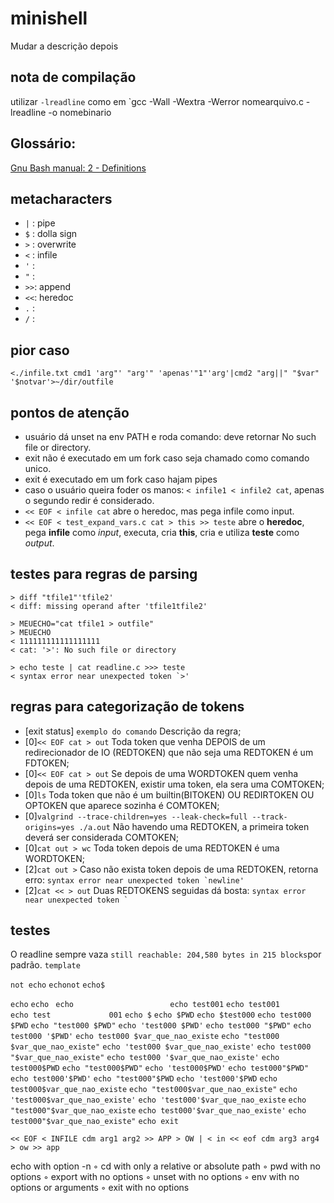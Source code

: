# minishell
Mudar a descrição depois

## nota de compilação
utilizar `-lreadline` como em `gcc -Wall -Wextra -Werror nomearquivo.c -lreadline -o nomebinario

## Glossário:
[Gnu Bash manual: 2 - Definitions](https://www.gnu.org/software/bash/manual/html_node/Definitions.html)


## metacharacters

- `|`	: pipe
- `$`	: dolla sign
- `>`	: overwrite
- `<`	: infile
- `'`	:
- `"`	:
- `>>`: append
- `<<`: heredoc
- `.` :
- `/` :

## pior caso
```<./infile.txt cmd1 'arg"' "arg'" 'apenas'"1"'arg'|cmd2 "arg||" "$var" '$notvar'>~/dir/outfile```

## pontos de atenção
- usuário dá unset na env PATH e roda comando: deve retornar No such file or directory.
- exit não é executado em um fork caso seja chamado como comando unico.
- exit é executado em um fork caso hajam pipes
- caso o usuário queira foder os manos: `< infile1 < infile2 cat`, apenas o segundo redir é considerado.
- `<< EOF < infile cat` abre o heredoc, mas pega infile como input.
- `<< EOF < test_expand_vars.c cat > this >> teste` abre o **heredoc**, pega **infile** como *input*, executa, cria **this**, cria e utiliza **teste** como *output*.

## testes para regras de parsing
```
> diff "tfile1"'tfile2'
< diff: missing operand after 'tfile1tfile2'
```
```
> MEUECHO="cat tfile1 > outfile"
> MEUECHO
< 111111111111111111
< cat: '>': No such file or directory
```
```
> echo teste | cat readline.c >>> teste
< syntax error near unexpected token `>'
```

## regras para categorização de tokens
- \[exit status\] ```exemplo do comando``` Descrição da regra;
- \[0\]```<< EOF cat > out``` Toda token que venha DEPOIS de um redirecionador de IO (REDTOKEN) que não seja uma REDTOKEN é um FDTOKEN;
- \[0\]```<< EOF cat > out``` Se depois de uma WORDTOKEN quem venha depois de uma REDTOKEN, existir uma token, ela sera uma COMTOKEN;
- \[0\]```ls``` Toda token que não é um builtin(BITOKEN) OU REDIRTOKEN OU OPTOKEN que aparece sozinha é COMTOKEN;
- \[0\]```valgrind --trace-children=yes --leak-check=full --track-origins=yes ./a.out``` Não havendo uma REDTOKEN, a primeira token deverá ser considerada COMTOKEN;
- \[0\]```cat out > wc``` Toda token depois de uma REDTOKEN é uma WORDTOKEN;
- \[2\]```cat out >``` Caso não exista token depois de uma REDTOKEN, retorna erro: ```syntax error near unexpected token `newline'```
- \[2\]```cat << > out``` Duas REDTOKENS seguidas dá bosta: ```syntax error near unexpected token ` ```

## testes
O readline sempre vaza `still reachable: 204,580 bytes in 215 blocks`por padrão.
``` template ```

```not echo```
```echonot```
```echo$```

```echo```
```echo ```
```echo                     ```
```echo test001```
```echo test001             ```
```echo test             001```
```echo $```
```echo $PWD```
```echo $test000```
```echo test000 $PWD```
```echo "test000 $PWD"```
```echo 'test000 $PWD'```
```echo test000 "$PWD"```
```echo test000 '$PWD'```
```echo test000 $var_que_nao_existe```
```echo "test000 $var_que_nao_existe"```
```echo 'test000 $var_que_nao_existe'```
```echo test000 "$var_que_nao_existe"```
```echo test000 '$var_que_nao_existe'```
```echo test000$PWD```
```echo "test000$PWD"```
```echo 'test000$PWD'```
```echo test000"$PWD"```
```echo test000'$PWD'```
```echo "test000"$PWD```
```echo 'test000'$PWD```
```echo test000$var_que_nao_existe```
```echo "test000$var_que_nao_existe"```
```echo 'test000$var_que_nao_existe'```
```echo 'test000'$var_que_nao_existe```
```echo "test000"$var_que_nao_existe```
```echo test000'$var_que_nao_existe'```
```echo test000"$var_que_nao_existe"```
```echo exit```

```<< EOF < INFILE cdm arg1 arg2 >> APP > OW | < in << eof cdm arg3 arg4 > ow >> app```

echo with option -n
◦ cd with only a relative or absolute path
◦ pwd with no options
◦ export with no options
◦ unset with no options
◦ env with no options or arguments
◦ exit with no options